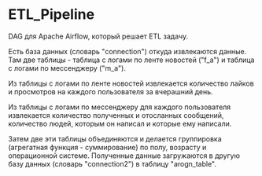 # ETL_Pipeline
DAG для Apache Airflow, который решает ETL задачу.

Есть база данных (словарь "connection") откуда извлекаются данные. Там две таблицы - таблица с логами по ленте новостей ("f_a") и таблица с логами по мессенджеру ("m_a").

Из таблицы с логами по ленте новостей извлекается количество лайков и просмотров на каждого пользователя за вчерашний день. 

Из таблицы с логами по мессенджеру для каждого пользователя извлекается количество полученных и отосланных сообщений, количество людей, которым он написал и которые ему написали. 

Затем две эти таблицы объединяются и делается группировка (агрегатная функция - суммирование) по полу, возрасту и операционной системе. Полученные данные загружаются в другую базу данных (словарь "connection2") в таблицу "arogn_table". 